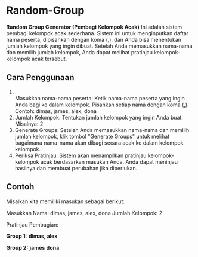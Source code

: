 # Random-Group

<b>Random Group Generator (Pembagi Kelompok Acak)</b>
Ini adalah sistem pembagi kelompok acak sederhana. Sistem ini untuk menginputkan daftar nama peserta, dipisahkan dengan koma (,), dan Anda bisa menentukan jumlah kelompok yang ingin dibuat. Setelah Anda memasukkan nama-nama dan memilih jumlah kelompok, Anda dapat melihat pratinjau kelompok-kelompok acak tersebut.

<h2>Cara Penggunaan </h2>

<ol>
<li></li>Masukkan nama-nama peserta: Ketik nama-nama peserta yang ingin Anda bagi ke dalam kelompok. Pisahkan setiap nama dengan koma (,). Contoh: dimas, james, alex, dona</li>

<li>Jumlah Kelompok: Tentukan jumlah kelompok yang ingin Anda buat. Misalnya: 2</li>

<li>Generate Groups: Setelah Anda memasukkan nama-nama dan memilih jumlah kelompok, klik tombol "Generate Groups" untuk melihat bagaimana nama-nama akan dibagi secara acak ke dalam kelompok-kelompok.</li>

<li>Periksa Pratinjau: Sistem akan menampilkan pratinjau kelompok-kelompok acak berdasarkan masukan Anda. Anda dapat meninjau hasilnya dan membuat perubahan jika diperlukan.</li>

</ol>

<h2>Contoh</h2>
Misalkan kita memiliki masukan sebagai berikut:

Masukkan Nama: dimas, james, alex, dona
Jumlah Kelompok: 2

Pratinjau Pembagian:

<b>Group 1:</b>
<b>dimas, alex</b>

<b>Group 2:</b>
<b>james</b>
<b>dona</b>

